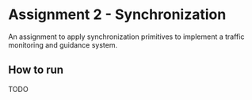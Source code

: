 # Assignment 2 - Synchronization
 An assignment to apply synchronization primitives to implement a traffic monitoring and guidance system.

## How to run

TODO